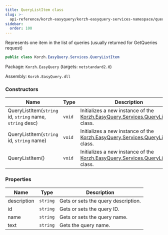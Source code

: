 ```yaml
---
title: QueryListItem class
slug: >-
  api-reference/korzh-easyquery/korzh-easyquery-services-namespace/querylistitem-class
sidebar:
  order: 100
---
```


Represents one item in the list of queries (usually returned for GetQueries request)
```csharp
public class Korzh.EasyQuery.Services.QueryListItem

```
Package: `Korzh.EasyQuery` (targets: `netstandard2.0`)

Assembly: `Korzh.EasyQuery.dll`

### Constructors

| Name | Type | Description | 
| --- | --- | --- | 
| QueryListItem(`string` id, `string` name, `string` desc) | `void` | Initializes a new instance of the [Korzh.EasyQuery.Services.QueryListItem](///easyquery/docs/api-reference/korzh-easyquery/korzh-easyquery-services-namespace/querylistitem-class) class. | 
| QueryListItem(`string` id, `string` name) | `void` | Initializes a new instance of the [Korzh.EasyQuery.Services.QueryListItem](///easyquery/docs/api-reference/korzh-easyquery/korzh-easyquery-services-namespace/querylistitem-class) class. | 
| QueryListItem() | `void` | Initializes a new instance of the [Korzh.EasyQuery.Services.QueryListItem](///easyquery/docs/api-reference/korzh-easyquery/korzh-easyquery-services-namespace/querylistitem-class) class. | 


### Properties

| Name | Type | Description | 
| --- | --- | --- | 
| description | `string` | Gets or sets the query description. | 
| id | `string` | Gets or sets the query ID. | 
| name | `string` | Gets or sets the query name. | 
| text | `string` | Gets the query name. |
